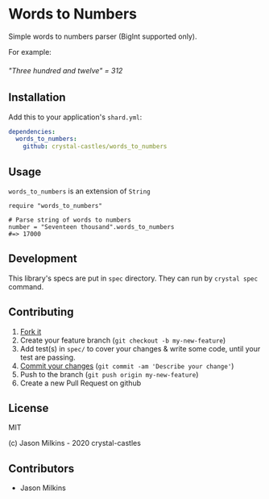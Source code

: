 # Words to Numbers

Simple words to numbers parser (BigInt supported only).

For example:

###### "Three hundred and twelve" = 312

## Installation

Add this to your application's `shard.yml`:

```yaml
dependencies:
  words_to_numbers:
    github: crystal-castles/words_to_numbers
```

## Usage

`words_to_numbers` is an extension of `String`

```crystal
require "words_to_numbers"

# Parse string of words to numbers
number = "Seventeen thousand".words_to_numbers
#=> 17000
```

## Development

This library's specs are put in `spec` directory.
They can run by `crystal spec` command.

## Contributing

1. [Fork it](https://github.com/crystal-castles/words_to_numbers/fork)
1. Create your feature branch (`git checkout -b my-new-feature`)
1. Add test(s) in `spec/` to cover your changes & write some code, until your test are passing.
1. [Commit your changes](https://chris.beams.io/posts/git-commit/) (`git commit -am 'Describe your change'`)
1. Push to the branch (`git push origin my-new-feature`)
1. Create a new Pull Request on github

## License

MIT

(c) Jason Milkins - 2020 crystal-castles

## Contributors

- Jason Milkins
